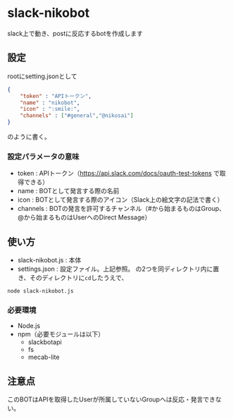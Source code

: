 # slack-nikobot
slack上で動き、postに反応するbotを作成します

## 設定
rootにsetting.jsonとして

```JSON
{
    "token" : "APIトークン",
    "name" : "nikobot",
    "icon" : ":smile:",
    "channels" : ["#general","@nikosai"]
}
```

のように書く。

### 設定パラメータの意味
* token : APIトークン（https://api.slack.com/docs/oauth-test-tokens で取得できる）
* name : BOTとして発言する際の名前
* icon : BOTとして発言する際のアイコン（Slack上の絵文字の記法で書く）
* channels : BOTの発言を許可するチャンネル（#から始まるものはGroup、@から始まるものはUserへのDirect Message）

## 使い方
* slack-nikobot.js : 本体
* settings.json : 設定ファイル。上記参照。
の2つを同ディレクトリ内に置き、そのディレクトリに``cd``したうえで、
```Shell
node slack-nikobot.js
```

### 必要環境
* Node.js
* npm（必要モジュールは以下）
    * slackbotapi
    * fs
    * mecab-lite

## 注意点
このBOTはAPIを取得したUserが所属していないGroupへは反応・発言できない。
